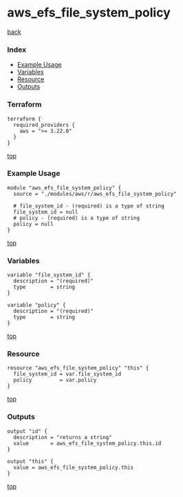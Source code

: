 # aws_efs_file_system_policy
[back](../aws.md)
### Index
- [Example Usage](#example-usage)
- [Variables](#variables)
- [Resource](#resource)
- [Outputs](#outputs)
### Terraform
```hcl
terraform {
  required_providers {
    aws = ">= 3.22.0"
  }
}
```
[top](#index)
### Example Usage
```hcl
module "aws_efs_file_system_policy" {
  source = "./modules/aws/r/aws_efs_file_system_policy"

  # file_system_id - (required) is a type of string
  file_system_id = null
  # policy - (required) is a type of string
  policy = null
}
```
[top](#index)
### Variables
```hcl
variable "file_system_id" {
  description = "(required)"
  type        = string
}

variable "policy" {
  description = "(required)"
  type        = string
}
```
[top](#index)

### Resource
```hcl
resource "aws_efs_file_system_policy" "this" {
  file_system_id = var.file_system_id
  policy         = var.policy
}
```
[top](#index)
### Outputs
```hcl
output "id" {
  description = "returns a string"
  value       = aws_efs_file_system_policy.this.id
}

output "this" {
  value = aws_efs_file_system_policy.this
}
```
[top](#index)
